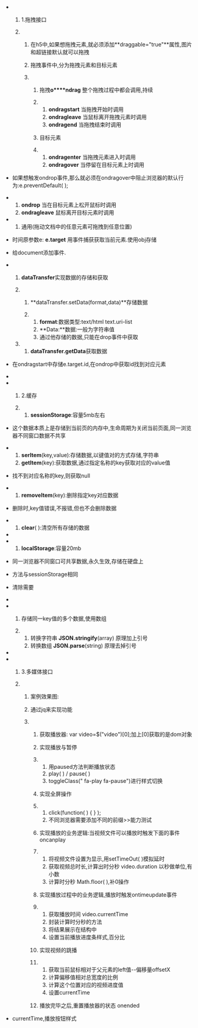 - 1. 1.拖拽接口

  2. 1. 在h5中,如果想拖拽元素,就必须添加**draggable="true"**属性,图片和超链接默认就可以拖拽

     2. 拖拽事件中,分为拖拽元素和目标元素

     3. 1. 拖拽**o****ndrag** 整个拖拽过程中都会调用,持续

        2. 1. **ondragstart**         当拖拽开始时调用
           2. **ondragleave**         当鼠标离开拖拽元素时调用
           3. **ondragend**         当拖拽结束时调用

        3. 目标元素

        4. 1. **ondragenter**         当拖拽元素进入时调用
           2. **ondragover** 当停留在目标元素上时调用

- 如果想触发ondrop事件,那么就必须在ondragover中阻止浏览器的默认行为:e.preventDefault( );

- 1. **ondrop**      当在目标元素上松开鼠标时调用
  2. **ondragleave**      鼠标离开目标元素时调用

- 1. 通用(拖动文档中的任意元素可拖拽到任意位置)

- 时间原参数e: **e.target** 用事件捕获获取当前元素.使用obj存储

- 给document添加事件.

- 1. **dataTransfer**实现数据的存储和获取

  2. 1. **dataTransfer.setData(format,data)**存储数据

     2. 1. **format**:数据类型:text/html        text.uri-list
        2. **Data:**数据:一般为字符串值
        3. 通过他存储的数据,只能在drop事件中获取

  3. 1. **dataTransfer.getData**获取数据

- 在ondragstart中存储e.target.id,在ondrop中获取id找到对应元素

-  

- 1. 2.缓存

  2. 1. **sessionStorage**:容量5mb左右

- 这个数据本质上是存储到当前页的内存中,生命周期为关闭当前页面,同一浏览器不同窗口数据不共享

- 1. **serItem**(key,value):存储数据,以键值对的方式存储,字符串
  2. **getItem**(key):获取数据,通过指定名称的key获取对应的value值

- 找不到对应名称的key,则获取null

- 1. **removeItem**(key):删除指定key对应数据

- 删除时,key值错误,不报错,但也不会删除数据

- 1. **clear**( ):清空所有存储的数据

-  

- 1. **localStorage**:容量20mb

- 同一浏览器不同窗口可共享数据,永久生效,存储在硬盘上

- 方法与sessionStorage相同

- 清除需要

-  

- 1. 存储同一key值的多个数据,使用数组

  2. 1. 转换字符串 **JSON.stringify**(array) 原理加上引号
     2. 转换数组   **JSON.parse**(string)   原理去掉引号

-  

- 1. 3.多媒体接口

  2. 1. 案例效果图:

     2. 通过jq来实现功能

     3. 1. 获取播放器: var        video=$("video")[0];加上[0]获取的是dom对象

        2. 实现播放与暂停

        3. 1. 用paused方法判断播放状态
           2. play( ) / pause( ) 
           3. toggleClass("         fa-play fa-pause")进行样式切换

        4. 实现全屏操作

        5. 1. click(function(         ) { } );
           2. 不同浏览器需要添加不同的前缀>>能力测试

        6. 实现播放的业务逻辑:当视频文件可以播放时触发下面的事件oncanplay

        7. 1. 将视频文件设置为显示,用setTimeOut(         )模拟延时
           2. 获取视频总时长,计算出时分秒 video.duration 以秒做单位,有小数
           3. 计算时分秒 Math.floor( ),补0操作

        8. 实现播放过程中的业务逻辑,播放时触发ontimeupdate事件

        9. 1. 获取播放时间         video.currentTime
           2. 封装计算时分秒的方法
           3. 将结果展示在结构中
           4. 设置当前播放进度条样式,百分比

        10. 实现视频的跳播

        11. 1. 获取当前鼠标相对于父元素的left值--偏移量offsetX
            2. 计算偏移值相对总宽度的比例
            3. 计算这个位置对应的视频进度值
            4. 设置currentTime

        12. 播放完毕之后,重置播放器的状态 onended

- currentTime,播放按钮样式